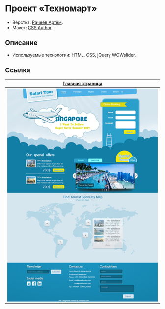 # Проект «Техномарт»

* Вёрстка: [Рачеев Артём](https://github.com/cannaxus).
* Макет: [CSS Author](http://www.cssauthor.com).

## Описание
* Используемые технологии: HTML, CSS, jQuery WOWslider.

## Ссылка

<table>
  <tr>
  <th><a href="https://cannaxus.github.io/SafariTour">Главная страница</a></th>
  </tr>
  <tr valign="top">
  <th><img src="https://raw.githubusercontent.com/Cannaxus/SafariTour/master/img/preview_index.jpg" alt="Главная страница"></th>
  </tr>
</table>
